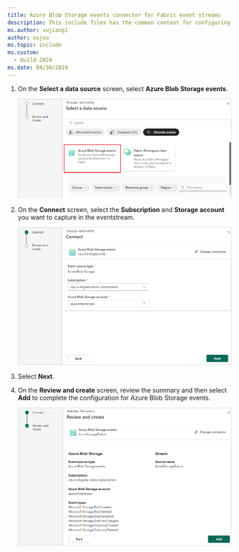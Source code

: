 ```yaml
---
title: Azure Blob Storage events connector for Fabric event streams
description: This include files has the common content for configuring the Azure Blob Storage events connector for Fabric event streams and Real-Time hub. 
ms.author: xujiang1
author: xujxu 
ms.topic: include
ms.custom:
  - build-2024
ms.date: 04/30/2024
---
```


1. On the **Select a data source** screen, select **Azure Blob Storage events**.

   ![A screenshot of selecting Azure Blob Storage events.](media/azure-blob-storage-source-connector/select-external-events.png)

1. On the **Connect** screen, select the **Subscription** and **Storage account** you want to capture in the eventstream.

   ![A screenshot of the Connect screen.](media/azure-blob-storage-source-connector/connect.png)

1. Select **Next**.

1. On the **Review and create** screen, review the summary and then select **Add** to complete the configuration for Azure Blob Storage events.

   ![A screenshot of the Add screen.](media/azure-blob-storage-source-connector/add.png)

